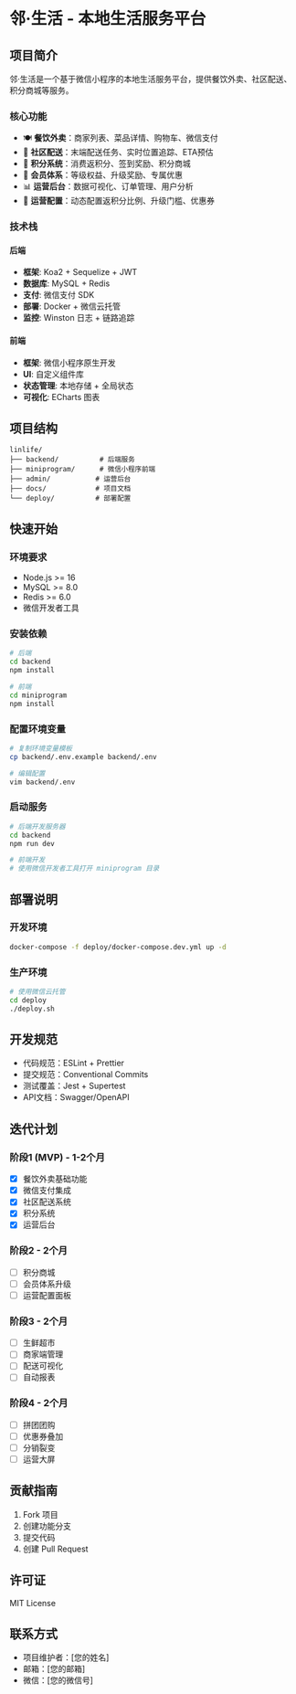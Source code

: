 # 邻·生活 - 本地生活服务平台

## 项目简介

邻·生活是一个基于微信小程序的本地生活服务平台，提供餐饮外卖、社区配送、积分商城等服务。

### 核心功能

- 🍽️ **餐饮外卖**：商家列表、菜品详情、购物车、微信支付
- 🚚 **社区配送**：末端配送任务、实时位置追踪、ETA预估
- 🎁 **积分系统**：消费返积分、签到奖励、积分商城
- 👑 **会员体系**：等级权益、升级奖励、专属优惠
- 📊 **运营后台**：数据可视化、订单管理、用户分析
- 🔧 **运营配置**：动态配置返积分比例、升级门槛、优惠券

### 技术栈

#### 后端
- **框架**: Koa2 + Sequelize + JWT
- **数据库**: MySQL + Redis
- **支付**: 微信支付 SDK
- **部署**: Docker + 微信云托管
- **监控**: Winston 日志 + 链路追踪

#### 前端
- **框架**: 微信小程序原生开发
- **UI**: 自定义组件库
- **状态管理**: 本地存储 + 全局状态
- **可视化**: ECharts 图表

## 项目结构

```
linlife/
├── backend/          # 后端服务
├── miniprogram/      # 微信小程序前端
├── admin/           # 运营后台
├── docs/            # 项目文档
└── deploy/          # 部署配置
```

## 快速开始

### 环境要求

- Node.js >= 16
- MySQL >= 8.0
- Redis >= 6.0
- 微信开发者工具

### 安装依赖

```bash
# 后端
cd backend
npm install

# 前端
cd miniprogram
npm install
```

### 配置环境变量

```bash
# 复制环境变量模板
cp backend/.env.example backend/.env

# 编辑配置
vim backend/.env
```

### 启动服务

```bash
# 后端开发服务器
cd backend
npm run dev

# 前端开发
# 使用微信开发者工具打开 miniprogram 目录
```

## 部署说明

### 开发环境
```bash
docker-compose -f deploy/docker-compose.dev.yml up -d
```

### 生产环境
```bash
# 使用微信云托管
cd deploy
./deploy.sh
```

## 开发规范

- 代码规范：ESLint + Prettier
- 提交规范：Conventional Commits
- 测试覆盖：Jest + Supertest
- API文档：Swagger/OpenAPI

## 迭代计划

### 阶段1 (MVP) - 1-2个月
- [x] 餐饮外卖基础功能
- [x] 微信支付集成
- [x] 社区配送系统
- [x] 积分系统
- [x] 运营后台

### 阶段2 - 2个月
- [ ] 积分商城
- [ ] 会员体系升级
- [ ] 运营配置面板

### 阶段3 - 2个月
- [ ] 生鲜超市
- [ ] 商家端管理
- [ ] 配送可视化
- [ ] 自动报表

### 阶段4 - 2个月
- [ ] 拼团团购
- [ ] 优惠券叠加
- [ ] 分销裂变
- [ ] 运营大屏

## 贡献指南

1. Fork 项目
2. 创建功能分支
3. 提交代码
4. 创建 Pull Request

## 许可证

MIT License

## 联系方式

- 项目维护者：[您的姓名]
- 邮箱：[您的邮箱]
- 微信：[您的微信号]